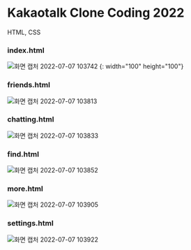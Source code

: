 # Kakaotalk Clone Coding 2022
HTML, CSS

### index.html
![화면 캡처 2022-07-07 103742](https://user-images.githubusercontent.com/90602936/177672295-09c4dd43-7b74-4de7-8bbf-f5a543de5c80.jpg) {: width="100" height="100"}

### friends.html
![화면 캡처 2022-07-07 103813](https://user-images.githubusercontent.com/90602936/177672354-beaf26f9-ff9d-41f4-a8bd-cb278e9815d6.jpg)

### chatting.html
![화면 캡처 2022-07-07 103833](https://user-images.githubusercontent.com/90602936/177672388-590a85aa-9be2-430b-a640-c45744129894.jpg)

### find.html
![화면 캡처 2022-07-07 103852](https://user-images.githubusercontent.com/90602936/177672400-59806262-57d1-4ee0-822b-5f70e011a6ac.jpg)

### more.html
![화면 캡처 2022-07-07 103905](https://user-images.githubusercontent.com/90602936/177672439-190a814d-907f-4afa-b89c-5e878db09731.jpg)

### settings.html
![화면 캡처 2022-07-07 103922](https://user-images.githubusercontent.com/90602936/177672451-e095e5e0-3b43-4e3e-8915-3468984cee4c.jpg)
